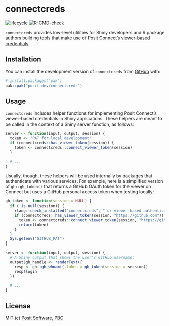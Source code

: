 
<!-- README.md is generated from README.Rmd. Please edit that file -->

# connectcreds

<!-- badges: start -->

[![lifecycle](https://img.shields.io/badge/lifecycle-experimental-orange.svg)](https://lifecycle.r-lib.org/articles/stages.html)
[![R-CMD-check](https://github.com/posit-dev/connectcreds/actions/workflows/R-CMD-check.yaml/badge.svg)](https://github.com/posit-dev/connectcreds/actions/workflows/R-CMD-check.yaml)
<!-- badges: end -->

`connectcreds` provides low-level utilities for Shiny developers and R
package authors building tools that make use of Posit Connect’s
[viewer-based
credentials](https://docs.posit.co/connect/admin/integrations/oauth-integrations/).

## Installation

You can install the development version of `connectcreds` from
[GitHub](https://github.com/) with:

``` r
# install.packages("pak")
pak::pak("posit-dev/connectcreds")
```

## Usage

`connectcreds` includes helper functions for implementing Posit
Connect’s viewer-based credentials in Shiny applications. These helpers
are meant to be called in the context of a Shiny server function, as
follows:

``` r
server <- function(input, output, session) {
  token <- "PAT for local development"
  if (connectcreds::has_viewer_token(session)) {
    token <- connectcreds::connect_viewer_token(session)
  }

  # ...
}
```

Usually, though, these helpers will be used internally by packages that
authenticate with various services. For example, here is a simplified
version of `gh::gh_token()` that returns a GitHub OAuth token for the
viewer on Connect but uses a GitHub personal access token when testing
locally:

``` r
gh_token <- function(session = NULL) {
  if (!is.null(session)) {
    rlang::check_installed("connectcreds", "for viewer-based authentication")
    if (connectcreds::has_viewer_token(session, "https://github.com")) {
      token <- connectcreds::connect_viewer_token(session, "https://github.com")
      return(token)
    }
  }
  Sys.getenv("GITHUB_PAT")
}

server <- function(input, output, session) {
  # A Shiny output that shows the user's GitHub username:
  output$gh_handle <- renderText({
    resp <- gh::gh_whoami(.token = gh_token(session = session))
    resp$login
  })

  # ...
}
```

## License

MIT (c) [Posit Software, PBC](https://posit.co)
